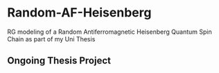 # Random-AF-Heisenberg
RG modeling of a Random Antiferromagnetic Heisenberg Quantum Spin Chain as part of my Uni Thesis

## Ongoing Thesis Project
